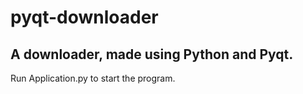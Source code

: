# pyqt-downloader
## A downloader, made using Python and Pyqt.
Run Application.py to start the program.
